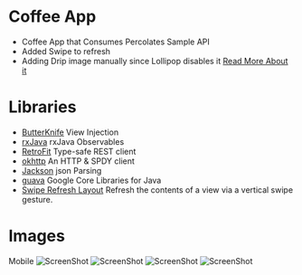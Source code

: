 # Coffee App
 - Coffee App that Consumes Percolates Sample API
 - Added Swipe to refresh
 - Adding Drip image manually since Lollipop disables it 
    [Read More About it](http://www.google.com/design/spec/layout/structure.html#structure-toolbars)

Libraries
=========

*  [ButterKnife](https://github.com/JakeWharton/butterknife) View Injection
*  [rxJava](http://mvnrepository.com/artifact/com.netflix.rxjava) rxJava Observables
*  [RetroFit](http://square.github.io/retrofit/) Type-safe REST client
*  [okhttp](http://square.github.io/okhttp/) An HTTP & SPDY client
*  [Jackson](https://github.com/FasterXML/jackson/) json Parsing
*  [guava](https://github.com/google/guava) Google Core Libraries for Java
*  [Swipe Refresh Layout](https://developer.android.com/reference/android/support/v4/widget/SwipeRefreshLayout.html) Refresh the contents of a view via a vertical swipe gesture.


Images
=======
Mobile
![ScreenShot](http://imgur.com/ahnrtve.png)
![ScreenShot](http://imgur.com/gyAfnR8.png)
![ScreenShot](http://imgur.com/cYq0lYh.png)
![ScreenShot](http://imgur.com/m9vd3W1.png)